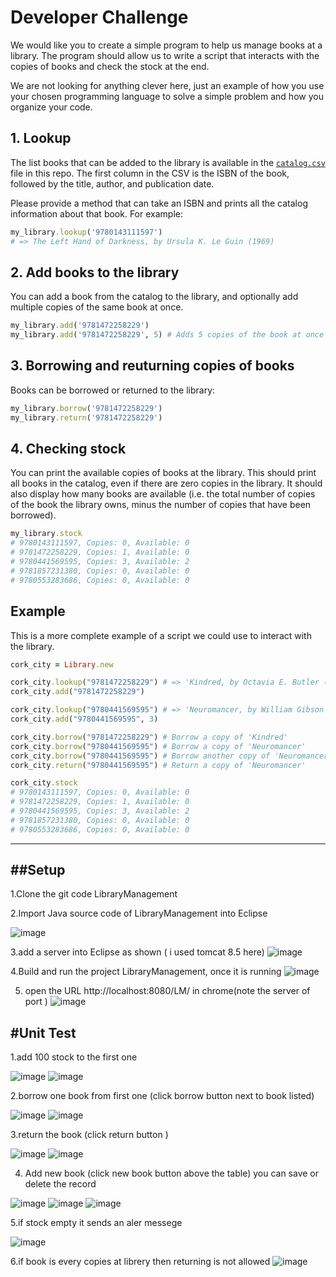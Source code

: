 # Developer Challenge

We would like you to create a simple program to help us manage books at a library. The program should allow us to write a script that interacts with the copies of books and check the stock at the end.

We are not looking for anything clever here, just an example of how you use your chosen programming language to solve a simple problem and how you organize your code.

## 1. Lookup

The list books that can be added to the library is available in the [`catalog.csv`](catalog.csv) file in this repo. The first column in the CSV is the ISBN of the book, followed by the title, author, and publication date.

Please provide a method that can take an ISBN and prints all the catalog information about that book. For example:

```ruby
my_library.lookup('9780143111597')
# => The Left Hand of Darkness, by Ursula K. Le Guin (1969)
```

## 2. Add books to the library

You can add a book from the catalog to the library, and optionally add multiple copies of the same book at once.

```ruby
my_library.add('9781472258229')
my_library.add('9781472258229', 5) # Adds 5 copies of the book at once
```

## 3. Borrowing and reuturning copies of books

Books can be borrowed or returned to the library:

```ruby
my_library.borrow('9781472258229')
my_library.return('9781472258229')
```

## 4. Checking stock

You can print the available copies of books at the library. This should print all books in the catalog, even if there are zero copies in the library. It should also display how many books are available (i.e. the total number of copies of the book the library owns, minus the number of copies that have been borrowed).

```ruby
my_library.stock
# 9780143111597, Copies: 0, Available: 0
# 9781472258229, Copies: 1, Available: 0
# 9780441569595, Copies: 3, Available: 2
# 9781857231380, Copies: 0, Available: 0
# 9780553283686, Copies: 0, Available: 0
```

## Example

This is a more complete example of a script we could use to interact with the library.

```ruby
cork_city = Library.new

cork_city.lookup("9781472258229") # => 'Kindred, by Octavia E. Butler (1979)'
cork_city.add("9781472258229")

cork_city.lookup("9780441569595") # => 'Neuromancer, by William Gibson (1984)'
cork_city.add("9780441569595", 3)

cork_city.borrow("9781472258229") # Borrow a copy of 'Kindred'
cork_city.borrow("9780441569595") # Borrow a copy of 'Neuromancer'
cork_city.borrow("9780441569595") # Borrow another copy of 'Neuromancer'
cork_city.return("9780441569595") # Return a copy of 'Neuromancer'

cork_city.stock
# 9780143111597, Copies: 0, Available: 0
# 9781472258229, Copies: 1, Available: 0
# 9780441569595, Copies: 3, Available: 2
# 9781857231380, Copies: 0, Available: 0
# 9780553283686, Copies: 0, Available: 0
```
-----------------------------------------------------------------------------------------------------------------------------------------------------------------------------
##Setup
-----------
1.Clone the git code LibraryManagement

2.Import Java source code of LibraryManagement
 into Eclipse

![image](https://user-images.githubusercontent.com/7882959/136127231-b6c60fe2-a1f7-4d01-b962-127a423bfab8.png)

3.add a server into Eclipse as shown ( i used tomcat 8.5 here)
![image](https://user-images.githubusercontent.com/7882959/136127266-5d35ab62-142a-44c0-95f5-b622f11d494f.png)

4.Build and run the project LibraryManagement, once it is running
![image](https://user-images.githubusercontent.com/7882959/136127340-47f28b1f-5b18-47c1-a605-157ebf10fbe1.png)

5.  open the URL http://localhost:8080/LM/ in chrome(note the server of port )
![image](https://user-images.githubusercontent.com/7882959/136127491-e2b1934d-7123-45db-bf40-f33c44020944.png)

#Unit Test 
----------
1.add 100 stock to the first one

![image](https://user-images.githubusercontent.com/7882959/136127781-00497b90-7893-4a7c-8a91-9601fb249fa0.png)
![image](https://user-images.githubusercontent.com/7882959/136127833-ff6aa3de-5191-42e8-9c4f-b995c0b84811.png)

2.borrow one book from first one (click borrow button next to book listed)

![image](https://user-images.githubusercontent.com/7882959/136127833-ff6aa3de-5191-42e8-9c4f-b995c0b84811.png)
![image](https://user-images.githubusercontent.com/7882959/136127975-82a19e68-4c76-4742-a7c3-5b4d655e760c.png)

3.return the book (click return button )

![image](https://user-images.githubusercontent.com/7882959/136127975-82a19e68-4c76-4742-a7c3-5b4d655e760c.png)
![image](https://user-images.githubusercontent.com/7882959/136128094-aca6ffa9-7c1d-4645-9984-90dab49325aa.png)

 4. Add new book (click new book button above the table) you can save or delete the record
 
 ![image](https://user-images.githubusercontent.com/7882959/136128174-b520c499-29c4-4803-a5ab-57bf0de1bfcf.png)
![image](https://user-images.githubusercontent.com/7882959/136128324-18704cd9-90fc-43d0-8d68-c85f34e2fc6e.png)
![image](https://user-images.githubusercontent.com/7882959/136128366-e7f7cd2f-c5f1-4971-aa5d-f8bd0e6687b8.png)

5.if stock empty it sends an aler messege

![image](https://user-images.githubusercontent.com/7882959/136276905-38edb63b-f057-4ea7-bd03-033b3d6e3704.png)

6.if book is every copies at librery then returning is not allowed
![image](https://user-images.githubusercontent.com/7882959/136277290-3e2ea9ea-d322-4b24-ba1f-b908b89fbb94.png)





